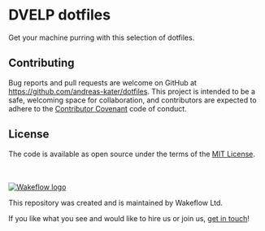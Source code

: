 # DVELP dotfiles

Get your machine purring with this selection of dotfiles.


## Contributing

Bug reports and pull requests are welcome on GitHub at
https://github.com/andreas-kater/dotfiles. This project is intended to be a safe,
welcoming space for collaboration, and contributors are expected to adhere to the [Contributor Covenant](contributor-covenant.org) code of conduct.


## License

The code is available as open source under the terms of the [MIT
License](http://opensource.org/licenses/MIT).

<br></br>
[![Wakeflow
logo](https://wakeflow.io/images/wakeflowlogo.png)](https://wakeflow.io)

This repository was created and is maintained by Wakeflow Ltd.

If you like what you see and would like to hire us or join us, [get in
touch](https://wakeflow.io/jobs)!

